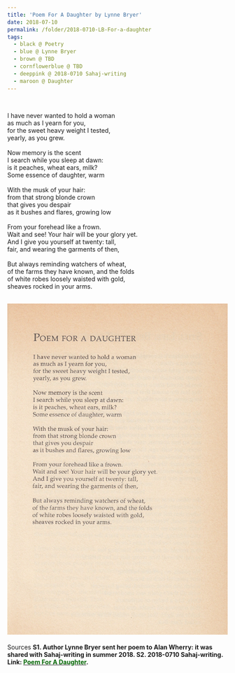 ```yaml
---
title: 'Poem For A Daughter by Lynne Bryer'
date: 2018-07-10
permalink: /folder/2018-0710-LB-For-a-daughter
tags:
  - black @ Poetry
  - blue @ Lynne Bryer
  - brown @ TBD
  - cornflowerblue @ TBD
  - deeppink @ 2018-0710 Sahaj-writing
  - maroon @ Daughter
---
```


<br>

<p>
I have never wanted to hold a woman<br>
as much as I yearn for you,<br>
for the sweet heavy weight I tested,<br>
yearly, as you grew.<br>
<br>
Now memory is the scent<br>
I search while you sleep at dawn:<br>
is it peaches, wheat ears, milk?<br>
Some essence of daughter, warm<br>
<br>
With the musk of your hair:<br>
from that strong blonde crown<br>
that gives you despair<br>
as it bushes and flares, growing low<br>
<br>
From your forehead like a frown.<br>
Wait and see! Your hair will be your glory yet.<br>
And I give you yourself at twenty: tall,<br>
fair, and wearing the garments of then,<br>
<br>
But always reminding watchers of wheat,<br>
of the farms they have known, and the folds<br>
of white robes loosely waisted with gold,<br>
sheaves rocked in your arms.<br>
</p>

<br>

<div style="text-align: center"><img src="/images/Poem_For_A_Daughter_by_Lynne_Bryer.jpg" /></div>

<br>

<wave-list>
<list-title color="DarkSeaGreen" width="40">Sources</list-title>
  <list-item color="BlanchedAlmond"  width="285"><b> S1. Author Lynne Bryer sent her poem to Alan Wherry: it was shared with Sahaj-writing in summer 2018.</list-item>
  <list-item color="Lavender" width="285"><b> S2. 2018-0710 Sahaj-writing.</b> Link: <a href="https://richpay.wixsite.com/sahaj-writing/forum/writings/poem-for-a-daughter"><font color="DarkGreen">Poem For A Daughter</font></a>.</list-item>
</wave-list>
